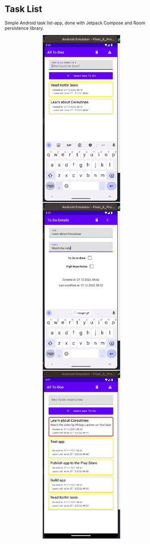 # Task List

Simple Android task list-app, done with Jetpack Compose and Room persistence library.

<div style="text-align: center">
  <img src="./images/image1.gif" alt="screenshot 1" width="250" />&nbsp;&nbsp;
  <img src="./images/image2.gif" alt="screenshot 2" width="250" />&nbsp;&nbsp; 
  <img src="./images/image3.gif" alt="screenshot 3" width="250" />&nbsp;&nbsp;
</div>


